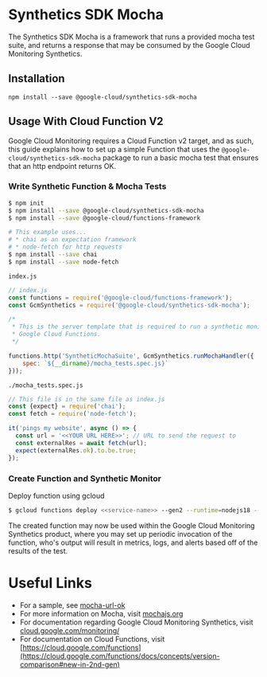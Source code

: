 # Synthetics SDK Mocha

The Synthetics SDK Mocha is a framework that runs a provided mocha test suite, and returns a response that may be consumed by the Google Cloud Monitoring Synthetics.

## Installation

```
npm install --save @google-cloud/synthetics-sdk-mocha
```

## Usage With Cloud Function V2

Google Cloud Monitoring requires a Cloud Function v2 target, and as such, this guide explains how to set up a simple Function that uses the `@google-cloud/synthetics-sdk-mocha` package to run a basic mocha test that ensures that an http endpoint returns OK.

### Write Synthetic Function & Mocha Tests
```bash
$ npm init
$ npm install --save @google-cloud/synthetics-sdk-mocha
$ npm install --save @google-cloud/functions-framework

# This example uses...
# * chai as an expectation framework
# * node-fetch for http requests
$ npm install --save chai
$ npm install --save node-fetch
```

`index.js`
```javascript
// index.js
const functions = require('@google-cloud/functions-framework');
const GcmSynthetics = require('@google-cloud/synthetics-sdk-mocha');

/*
 * This is the server template that is required to run a synthetic monitor in
 * Google Cloud Functions.
 */

functions.http('SyntheticMochaSuite', GcmSynthetics.runMochaHandler({
    spec: `${__dirname}/mocha_tests.spec.js}`
}));
```

`./mocha_tests.spec.js`
```javascript
// This file is in the same file as index.js
const {expect} = require('chai');
const fetch = require('node-fetch');

it('pings my website', async () => {
  const url = '<<YOUR URL HERE>>'; // URL to send the request to
  const externalRes = await fetch(url);
  expect(externalRes.ok).to.be.true;
});
```

### Create Function and Synthetic Monitor

Deploy function using gcloud
```bash
$ gcloud functions deploy <<service-name>> --gen2 --runtime=nodejs18 --region=<<region>> --source=. --entry-point=SyntheticMochaSuite --trigger-http
```

The created function may now be used within the Google Cloud Monitoring Synthetics product, where you may set up periodic invocation of the function, who's output will result in metrics, logs, and alerts based off of the results of the test.

# Useful Links

* For a sample, see [mocha-url-ok](../../samples/mocha-url-ok/)
* For more information on Mocha, visit [mochajs.org](https://mochajs.org/)
* For documentation regarding Google Cloud Monitoring Synthetics, visit [cloud.google.com/monitoring/](https://cloud.google.com/monitoring/)
* For documentation on Cloud Functions, visit [https://cloud.google.com/functions](https://cloud.google.com/functions/docs/concepts/version-comparison#new-in-2nd-gen)